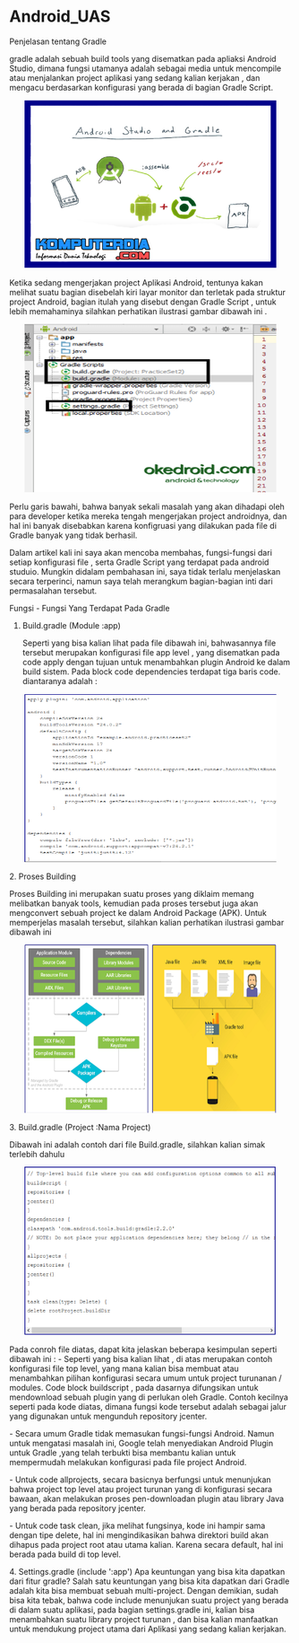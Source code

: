 # Android_UAS

Penjelasan tentang Gradle

gradle adalah sebuah build tools  yang disematkan pada apliaksi Android Studio, dimana fungsi utamanya adalah sebagai media untuk mencompile atau menjalankan project aplikasi yang sedang kalian kerjakan , dan mengacu berdasarkan konfigurasi yang berada di bagian Gradle Script.

<p align= "center">
<img src="https://github.com/AnggaHendrawan/Android_UAS/blob/master/g5.PNG" width="450" height="300" />             
</p>                                                  

Ketika sedang mengerjakan project Aplikasi Android, tentunya kakan melihat suatu bagian disebelah kiri layar monitor dan terletak pada struktur project Android, bagian itulah yang disebut dengan Gradle Script , untuk lebih memahaminya silahkan perhatikan ilustrasi gambar dibawah ini .

<p align= "center">
<img src="https://github.com/AnggaHendrawan/Android_UAS/blob/master/g1.png" width="450" height="300" />             
</p>  
Perlu garis bawahi, bahwa banyak sekali masalah yang akan dihadapi oleh para developer ketika mereka tengah mengerjakan project androidnya, dan hal ini banyak disebabkan karena konfigruasi yang dilakukan pada file di Gradle banyak yang tidak berhasil.  </p>

Dalam artikel kali ini saya akan mencoba membahas, fungsi-fungsi dari setiap konfigurasi file , serta Gradle Script  yang terdapat pada android studuio. Mungkin didalam pembahasan ini, saya tidak terlalu menjelaskan secara terperinci, namun saya telah merangkum bagian-bagian inti dari permasalahan tersebut.</p>

Fungsi - Fungsi Yang Terdapat Pada Gradle</p>

1. Build.gradle (Module :app)</p>
Seperti yang bisa kalian lihat pada file dibawah ini,  bahwasannya file tersebut merupakan konfigurasi file app level , yang disematkan pada code apply dengan tujuan untuk menambahkan plugin Android ke dalam build sistem. Pada block code dependencies terdapat tiga baris code. diantaranya adalah :
<p align= "center">
<img src="https://github.com/AnggaHendrawan/Android_UAS/blob/master/g2.PNG" width="450" height="300" />             
</p>
2. Proses Building</p>
Proses Building ini merupakan suatu proses yang diklaim memang melibatkan banyak tools, kemudian pada proses tersebut juga akan mengconvert sebuah project ke dalam Android Package (APK). Untuk memperjelas masalah tersebut, silahkan kalian perhatikan ilustrasi gambar dibawah ini 
<p align= "center">
<img src="https://github.com/AnggaHendrawan/Android_UAS/blob/master/g3.PNG" width="450" height="300" />             
</p>
3. Build.gradle (Project :Nama Project)</p>
Dibawah ini adalah contoh dari file Build.gradle, silahkan kalian simak terlebih dahulu
<p align= "center">
<img src="https://github.com/AnggaHendrawan/Android_UAS/blob/master/g4.PNG" width="450" height="300" />             
</p>
Pada conroh file diatas, dapat kita jelaskan beberapa kesimpulan seperti dibawah ini :
- Seperti yang bisa kalian lihat , di atas merupakan contoh konfigurasi file top level,  yang mana kalian bisa membuat atau menambahkan pilihan konfigurasi secara umum untuk project turunanan / modules.  Code block buildscript , pada dasarnya difungsikan untuk mendownload sebuah plugin yang di perlukan oleh Gradle. Contoh kecilnya seperti pada kode diatas, dimana fungsi kode tersebut adalah sebagai jalur yang digunakan untuk  mengunduh repository jcenter.</p>
- Secara umum Gradle tidak memasukan fungsi-fungsi Android. Namun untuk mengatasi masalah ini, Google telah menyediakan Android Plugin untuk Gradle ,yang telah terbukti bisa membantu kalian untuk mempermudah melakukan konfigurasi pada file project Android.</p>
- Untuk code allprojects, secara basicnya berfungsi untuk menunjukan bahwa project top level atau project turunan yang di konfigurasi secara bawaan, akan melakukan proses pen-downloadan plugin atau library Java yang berada pada repository jcenter.</p>
- Untuk code task clean, jika melihat fungsinya, kode ini hampir sama dengan tipe delete, hal ini mengindikasikan bahwa direktori build akan dihapus pada project root atau utama kalian. Karena secara default, hal ini berada pada build di top level.</p>
</p>
4. Settings.gradle (include ':app')
Apa keuntungan yang bisa kita dapatkan dari fitur gradle? Salah satu keuntungan yang bisa kita dapatkan dari Gradle adalah kita bisa membuat sebuah multi-project. Dengan demikian, sudah bisa kita tebak, bahwa code include menunjukan suatu project yang berada di dalam suatu aplikasi,  pada bagian settings.gradle ini, kalian bisa menambahkan  suatu library project turunan , dan bisa kalian manfaatkan untuk mendukung project utama dari Aplikasi yang sedang kalian kerjakan.
